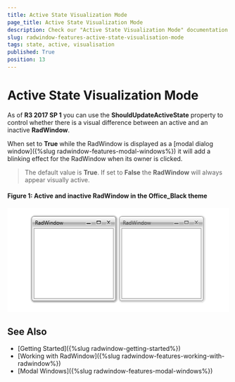 ```yaml
---
title: Active State Visualization Mode
page_title: Active State Visualization Mode
description: Check our "Active State Visualization Mode" documentation article for the RadWindow WPF control.
slug: radwindow-features-active-state-visualisation-mode
tags: state, active, visualisation 
published: True
position: 13
---
```


# Active State Visualization Mode

As of __R3 2017 SP 1__ you can use the __ShouldUpdateActiveState__ property to control whether there is a visual difference between an active and an inactive __RadWindow__. 

When set to **True** while the RadWindow is displayed as a [modal dialog window]({%slug radwindow-features-modal-windows%}) it will add a blinking effect for the RadWindow when its owner is clicked. 

> The default value is **True**. If set to **False** the __RadWindow__ will always appear visually active.

#### Figure 1: Active and inactive RadWindow in the Office_Black theme

![Active and inactive RadWindow](images/Radwindow_Active_Inactive.png)

## See Also

* [Getting Started]({%slug radwindow-getting-started%})
* [Working with RadWindow]({%slug radwindow-features-working-with-radwindow%})
* [Modal Windows]({%slug radwindow-features-modal-windows%})